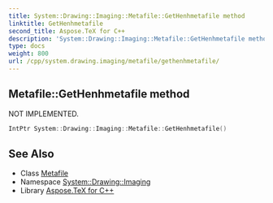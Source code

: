 ```yaml
---
title: System::Drawing::Imaging::Metafile::GetHenhmetafile method
linktitle: GetHenhmetafile
second_title: Aspose.TeX for C++
description: 'System::Drawing::Imaging::Metafile::GetHenhmetafile method. NOT IMPLEMENTED in C++.'
type: docs
weight: 800
url: /cpp/system.drawing.imaging/metafile/gethenhmetafile/
---
```

## Metafile::GetHenhmetafile method


NOT IMPLEMENTED.

```cpp
IntPtr System::Drawing::Imaging::Metafile::GetHenhmetafile()
```


## See Also

* Class [Metafile](../)
* Namespace [System::Drawing::Imaging](../../)
* Library [Aspose.TeX for C++](../../../)
